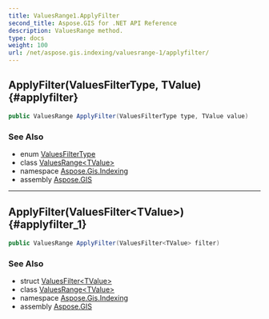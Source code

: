 ```yaml
---
title: ValuesRange1.ApplyFilter
second_title: Aspose.GIS for .NET API Reference
description: ValuesRange method. 
type: docs
weight: 100
url: /net/aspose.gis.indexing/valuesrange-1/applyfilter/
---
```

## ApplyFilter(ValuesFilterType, TValue) {#applyfilter}

```csharp
public ValuesRange ApplyFilter(ValuesFilterType type, TValue value)
```

### See Also

* enum [ValuesFilterType](../../valuesfiltertype/)
* class [ValuesRange&lt;TValue&gt;](../)
* namespace [Aspose.Gis.Indexing](../../valuesrange-1/)
* assembly [Aspose.GIS](../../../)

---

## ApplyFilter(ValuesFilter&lt;TValue&gt;) {#applyfilter_1}

```csharp
public ValuesRange ApplyFilter(ValuesFilter<TValue> filter)
```

### See Also

* struct [ValuesFilter&lt;TValue&gt;](../../valuesfilter-1/)
* class [ValuesRange&lt;TValue&gt;](../)
* namespace [Aspose.Gis.Indexing](../../valuesrange-1/)
* assembly [Aspose.GIS](../../../)


